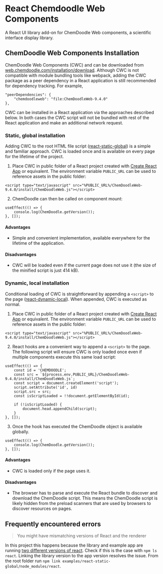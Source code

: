 # React Chemdoodle Web Components

A React UI library add-on for ChemDoodle Web components, a scientific interface display library.

## ChemDoodle Web Components Installation

ChemDoodle Web Components (CWC) and can be downloaded from [web.chemdoodle.com/installation/download](https://web.chemdoodle.com/installation/download). Although CWC is not compatible with module bundling tools like webpack, adding the CWC package as a peer dependency in a React application is still recommended for dependency tracking. For example,

```
"peerDependencies": {
    "chemdoodleweb": "file:ChemDoodleWeb-9.4.0"
},
```

CWC can be installed in a React application via the approaches described below. In both cases the CWC script will not be bundled with rest of the React application and make an additional network request.

### Static, global installation

Adding CWC to the root HTML file script ([react-static-global](https://github.com/melaniebrgr/react-chemdoodleweb/tree/main/examples/react-static-global)) is a simple and familiar approach. CWC is loaded once and is available on every page for the lifetime of the project.

1. Place CWC in public folder of a React project created with [Create React App](https://create-react-app.dev/docs/using-the-public-folder/) or equivalent. The environment variable `PUBLIC_URL` can be used to reference assets in the public folder:

```
<script type="text/javascript" src="%PUBLIC_URL%/ChemDoodleWeb-9.4.0/install/ChemDoodleWeb.js"></script>
```

2. ChemDoodle can then be called on component mount:

```
useEffect(() => {
    console.log(ChemDoodle.getVersion());
}, []);
```

#### Advantages

- Simple and convenient implementation, available everywhere for the lifetime of the application.

#### Disadvantages

- CWC will be loaded even if the current page does not use it (the size of the minified script is just 414 kB).

### Dynamic, local installation

Conditional loading of CWC is straightforward by appending a `<script>` to the page ([react-dynamic-local](https://github.com/melaniebrgr/react-chemdoodleweb/tree/main/examples/react-dynamic-local)). When appended, CWC is executed as normal.

1. Place CWC in public folder of a React project created with [Create React App](https://create-react-app.dev/docs/using-the-public-folder/) or equivalent. The environment variable `PUBLIC_URL` can be used to reference assets in the public folder:

```
<script type="text/javascript" src="%PUBLIC_URL%/ChemDoodleWeb-9.4.0/install/ChemDoodleWeb.js"></script>
```

2. React hooks are a convenient way to append a `<script>` to the page. The following script will ensure CWC is only loaded once even if multiple components execute this same load script:

```
useEffect(() => {
    const id = 'CHEMDOODLE';
    const src = `${process.env.PUBLIC_URL}/ChemDoodleWeb-9.4.0/install/ChemDoodleWeb.js`;
    const script = document.createElement('script');
    script.setAttribute('id', id)
    script.src = src;
    const isScriptLoaded = !!document.getElementById(id);

    if (!isScriptLoaded) {
        document.head.appendChild(script);
    }
}, []);
```

3. Once the hook has executed the ChemDoodle object is available globally.

```
useEffect(() => {
    console.log(ChemDoodle.getVersion());
}, []);
```

#### Advantages

- CWC is loaded only if the page uses it.

#### Disadvantages

- The browser has to parse and execute the React bundle to discover and download the ChemDoodle script. This means the ChemDoodle script is likely hidden from the preload scanners that are used by browsers to discover resources on pages.

## Frequently encountered errors

> You might have mismatching versions of React and the renderer

In this project this happens because the library and example app are running [two different versions of react](https://reactjs.org/warnings/invalid-hook-call-warning.html#mismatching-versions-of-react-and-react-dom). Check if this is the case with `npm ls react`. Linking the library version to the app version resolves the issue. From the root folder run `npm link examples/react-static-global/node_modules/react`.

